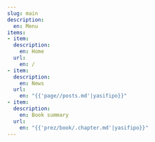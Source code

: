 ```yaml
---
slug: main
description:
  en: Menu
items:
- item:
  description:
    en: Home
  url:
    en: /
- item:
  description:
    en: News
  url:
    en: "{{'page//posts.md'|yasifipo}}"
- item:
  description:
    en: Book summary
  url:
    en: "{{'prez/book/.chapter.md'|yasifipo}}"
---
```

